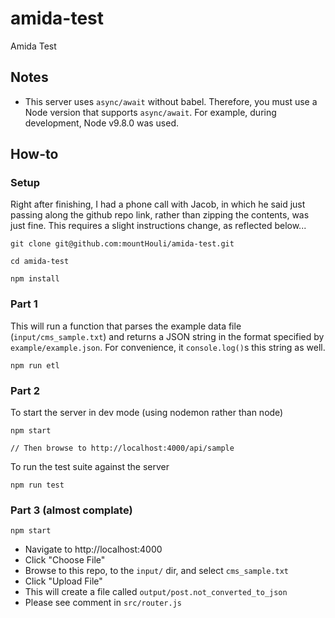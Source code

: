 # amida-test

Amida Test

## Notes

- This server uses `async/await` without babel.  Therefore, you must use a Node version that supports `async/await`.  For example, during development, Node v9.8.0 was used.

## How-to

### Setup

Right after finishing, I had a phone call with Jacob, in which he said just passing along the github repo link, rather than zipping the contents, was just fine.  This requires a slight instructions change, as reflected below...

```
git clone git@github.com:mountHouli/amida-test.git

cd amida-test

npm install
```

### Part 1

This will run a function that parses the example data file (`input/cms_sample.txt`) and returns a JSON string in the format specified by `example/example.json`.  For convenience, it `console.log()`s this string as well.

```
npm run etl
```

### Part 2

To start the server in dev mode (using nodemon rather than node)

```
npm start

// Then browse to http://localhost:4000/api/sample
```

To run the test suite against the server
```
npm run test
```

### Part 3 (almost complate)

```
npm start
```

- Navigate to http://localhost:4000
- Click "Choose File"
- Browse to this repo, to the `input/` dir, and select `cms_sample.txt`
- Click "Upload File"
- This will create a file called `output/post.not_converted_to_json`
- Please see comment in `src/router.js`
